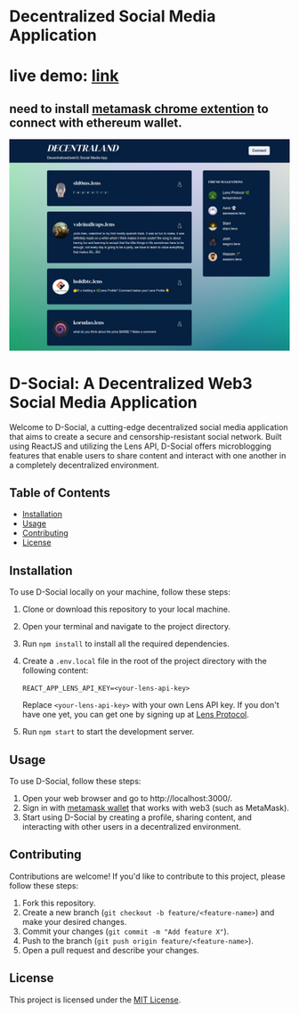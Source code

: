 # Decentralized Social Media Application

# live demo: [link](https://d-social-usupal.vercel.app/)
## need to install [metamask chrome extention](https://chrome.google.com/webstore/detail/metamask/nkbihfbeogaeaoehlefnkodbefgpgknn?hl=en) to connect with ethereum wallet.  
![screenshot](./src/assets/demo.png)
# D-Social: A Decentralized Web3 Social Media Application

Welcome to D-Social, a cutting-edge decentralized social media application that aims to create a secure and censorship-resistant social network. Built using ReactJS and utilizing the Lens API, D-Social offers microblogging features that enable users to share content and interact with one another in a completely decentralized environment. 

## Table of Contents
- [Installation](#installation)
- [Usage](#usage)
- [Contributing](#contributing)
- [License](#license)

## Installation

To use D-Social locally on your machine, follow these steps:

1. Clone or download this repository to your local machine.
2. Open your terminal and navigate to the project directory.
3. Run `npm install` to install all the required dependencies.
4. Create a `.env.local` file in the root of the project directory with the following content:
   
   ```REACT_APP_LENS_API_KEY=<your-lens-api-key>```

   Replace `<your-lens-api-key>` with your own Lens API key. If you don't have one yet, you can get one by signing up at [Lens Protocol](https://lens.org/).
5. Run `npm start` to start the development server.

## Usage

To use D-Social, follow these steps:

1. Open your web browser and go to http://localhost:3000/.
2. Sign in with [metamask wallet](https://chrome.google.com/webstore/detail/metamask/nkbihfbeogaeaoehlefnkodbefgpgknn?hl=en) that works with web3 (such as MetaMask).
3. Start using D-Social by creating a profile, sharing content, and interacting with other users in a decentralized environment.

## Contributing

Contributions are welcome! If you'd like to contribute to this project, please follow these steps:

1. Fork this repository.
2. Create a new branch (`git checkout -b feature/<feature-name>`) and make your desired changes.
3. Commit your changes (`git commit -m "Add feature X"`).
4. Push to the branch (`git push origin feature/<feature-name>`).
5. Open a pull request and describe your changes.

## License

This project is licensed under the [MIT License](https://choosealicense.com/licenses/mit/).
